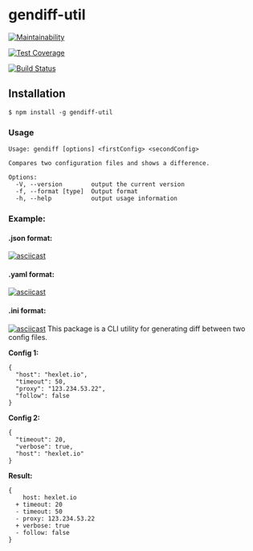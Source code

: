 # gendiff-util
[![Maintainability](https://api.codeclimate.com/v1/badges/2e5f18f035faa18c7b72/maintainability)](https://codeclimate.com/github/danylokarpenko/backend-project-lvl2/maintainability)

[![Test Coverage](https://api.codeclimate.com/v1/badges/2e5f18f035faa18c7b72/test_coverage)](https://codeclimate.com/github/danylokarpenko/backend-project-lvl2/test_coverage)

[![Build Status](https://travis-ci.org/danylokarpenko/backend-project-lvl2.svg?branch=master)](https://travis-ci.org/danylokarpenko/backend-project-lvl2)


## Installation
```
$ npm install -g gendiff-util
```

### Usage
```
Usage: gendiff [options] <firstConfig> <secondConfig>

Compares two configuration files and shows a difference.

Options:
  -V, --version        output the current version
  -f, --format [type]  Output format
  -h, --help           output usage information
```

### Example:

#### .json format:
[![asciicast](https://asciinema.org/a/ioFAFje4RtY7MvN6Zuwipw18q.svg)](https://asciinema.org/a/ioFAFje4RtY7MvN6Zuwipw18q)

#### .yaml format:
[![asciicast](https://asciinema.org/a/qZcnDjlw8v4sWMYL6kAOZCEWd.svg)](https://asciinema.org/a/qZcnDjlw8v4sWMYL6kAOZCEWd)

#### .ini format:
[![asciicast](https://asciinema.org/a/halqGzbZNiZLawujyVH7FsYbI.svg)](https://asciinema.org/a/halqGzbZNiZLawujyVH7FsYbI)
This package is a CLI utility for generating diff between two config files.

**Config 1:**
```
{
  "host": "hexlet.io",
  "timeout": 50,
  "proxy": "123.234.53.22",
  "follow": false
}
```

**Config 2:**
```
{
  "timeout": 20,
  "verbose": true,
  "host": "hexlet.io"
}
```

**Result:**
```
{
    host: hexlet.io
  + timeout: 20
  - timeout: 50
  - proxy: 123.234.53.22
  + verbose: true
  - follow: false
}
```
